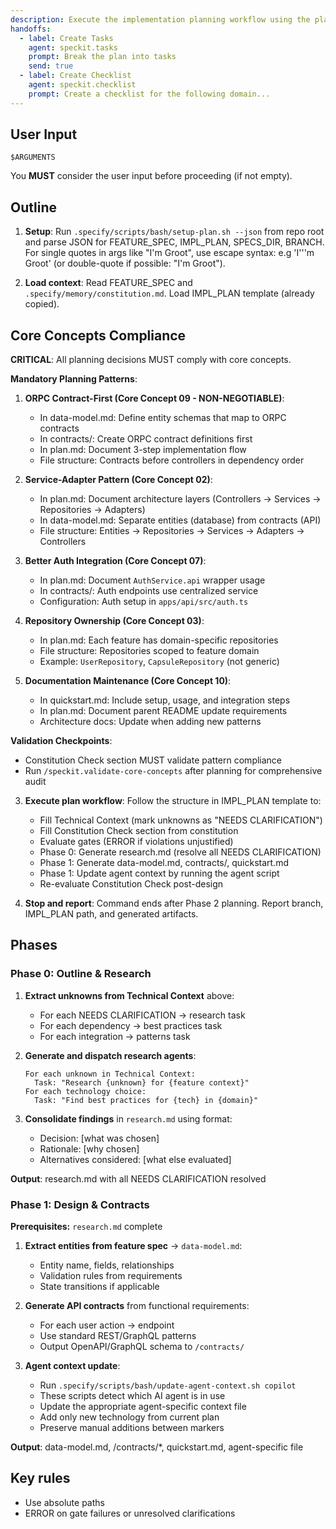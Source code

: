 ```yaml
---
description: Execute the implementation planning workflow using the plan template to generate design artifacts.
handoffs: 
  - label: Create Tasks
    agent: speckit.tasks
    prompt: Break the plan into tasks
    send: true
  - label: Create Checklist
    agent: speckit.checklist
    prompt: Create a checklist for the following domain...
---
```


## User Input

```text
$ARGUMENTS
```

You **MUST** consider the user input before proceeding (if not empty).

## Outline

1. **Setup**: Run `.specify/scripts/bash/setup-plan.sh --json` from repo root and parse JSON for FEATURE_SPEC, IMPL_PLAN, SPECS_DIR, BRANCH. For single quotes in args like "I'm Groot", use escape syntax: e.g 'I'\''m Groot' (or double-quote if possible: "I'm Groot").

2. **Load context**: Read FEATURE_SPEC and `.specify/memory/constitution.md`. Load IMPL_PLAN template (already copied).

## Core Concepts Compliance

**CRITICAL**: All planning decisions MUST comply with core concepts.

**Mandatory Planning Patterns**:

1. **ORPC Contract-First (Core Concept 09 - NON-NEGOTIABLE)**:
   - In data-model.md: Define entity schemas that map to ORPC contracts
   - In contracts/: Create ORPC contract definitions first
   - In plan.md: Document 3-step implementation flow
   - File structure: Contracts before controllers in dependency order

2. **Service-Adapter Pattern (Core Concept 02)**:
   - In plan.md: Document architecture layers (Controllers → Services → Repositories → Adapters)
   - In data-model.md: Separate entities (database) from contracts (API)
   - File structure: Entities → Repositories → Services → Adapters → Controllers

3. **Better Auth Integration (Core Concept 07)**:
   - In plan.md: Document `AuthService.api` wrapper usage
   - In contracts/: Auth endpoints use centralized service
   - Configuration: Auth setup in `apps/api/src/auth.ts`

4. **Repository Ownership (Core Concept 03)**:
   - In plan.md: Each feature has domain-specific repositories
   - File structure: Repositories scoped to feature domain
   - Example: `UserRepository`, `CapsuleRepository` (not generic)

5. **Documentation Maintenance (Core Concept 10)**:
   - In quickstart.md: Include setup, usage, and integration steps
   - In plan.md: Document parent README update requirements
   - Architecture docs: Update when adding new patterns

**Validation Checkpoints**:
- Constitution Check section MUST validate pattern compliance
- Run `/speckit.validate-core-concepts` after planning for comprehensive audit

3. **Execute plan workflow**: Follow the structure in IMPL_PLAN template to:
   - Fill Technical Context (mark unknowns as "NEEDS CLARIFICATION")
   - Fill Constitution Check section from constitution
   - Evaluate gates (ERROR if violations unjustified)
   - Phase 0: Generate research.md (resolve all NEEDS CLARIFICATION)
   - Phase 1: Generate data-model.md, contracts/, quickstart.md
   - Phase 1: Update agent context by running the agent script
   - Re-evaluate Constitution Check post-design

4. **Stop and report**: Command ends after Phase 2 planning. Report branch, IMPL_PLAN path, and generated artifacts.

## Phases

### Phase 0: Outline & Research

1. **Extract unknowns from Technical Context** above:
   - For each NEEDS CLARIFICATION → research task
   - For each dependency → best practices task
   - For each integration → patterns task

2. **Generate and dispatch research agents**:

   ```text
   For each unknown in Technical Context:
     Task: "Research {unknown} for {feature context}"
   For each technology choice:
     Task: "Find best practices for {tech} in {domain}"
   ```

3. **Consolidate findings** in `research.md` using format:
   - Decision: [what was chosen]
   - Rationale: [why chosen]
   - Alternatives considered: [what else evaluated]

**Output**: research.md with all NEEDS CLARIFICATION resolved

### Phase 1: Design & Contracts

**Prerequisites:** `research.md` complete

1. **Extract entities from feature spec** → `data-model.md`:
   - Entity name, fields, relationships
   - Validation rules from requirements
   - State transitions if applicable

2. **Generate API contracts** from functional requirements:
   - For each user action → endpoint
   - Use standard REST/GraphQL patterns
   - Output OpenAPI/GraphQL schema to `/contracts/`

3. **Agent context update**:
   - Run `.specify/scripts/bash/update-agent-context.sh copilot`
   - These scripts detect which AI agent is in use
   - Update the appropriate agent-specific context file
   - Add only new technology from current plan
   - Preserve manual additions between markers

**Output**: data-model.md, /contracts/*, quickstart.md, agent-specific file

## Key rules

- Use absolute paths
- ERROR on gate failures or unresolved clarifications
